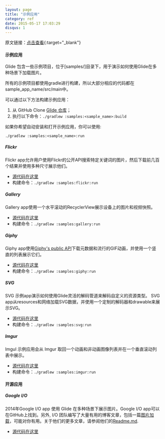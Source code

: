 ```yaml
---
layout: page
title: "示例应用"
category: ref
date: 2015-05-17 17:03:29
disqus: 1
---
```


原文链接：[点击查看](http://bumptech.github.io/glide/ref/samples.html){:target="_blank"}

#### 示例应用
Glide 包含一些示例项目，位于[samples/]目录下，用于演示如何使用Glide在多种场景下加载图片。

所有的示例项目都使用gradle进行构建，所以大部分相应的代码都在 sample\_app\_name/src/main中。

可以通过以下方法构建示例应用：
1. 从 GitHub Clone [Glide 仓库][10]；
2. 执行以下命令：``./gradlew :samples:<sample_name>:build``

如果你希望自动安装和打开示例应用，你可以使用:

``./gradlew :samples:<sample_name>:run``

##### Flickr
Flickr app允许用户使用Flickr的公开API搜索特定关键词的图片，然后下载前几百个结果并使用多种尺寸展示他们。

* [源代码在这里][2]
* 构建命令：``./gradlew :samples:flickr:run``

##### Gallery

Gallery app使用一个水平滚动的RecyclerView展示设备上的图片和视频快照。

* [源代码在这里][3]
* 构建命令：``./gradlew :samples:gallery:run``

##### Giphy
Giphy app使用[Giphy's public API][4]下载元数据和流行的GIF动画，并使用一个竖直的列表展示它们。

* [源代码在这里][5]
* 构建命令：``./gradlew :samples:giphy:run``

##### SVG
SVG 示例app演示如何使用Glide灵活的解码管道来解码自定义的资源类型。 SVG app从resources和网络加载SVG数据，并使用一个定制的解码器和drawable来展示SVG。

* [源代码在这里][6]
* 构建命令：``./gradlew :samples:svg:run``

##### Imgur
Imgul 示例应用会从 Imgur 取回一个动画和非动画图像列表并在一个垂直滚动列表中展示。

* [源代码在这里][11]
* 构建命令：``./gradlew :samples:imgur:run``

#### 开源应用

##### Google I/O
2014年Google I/O app 使用 Glide 在多种场景下展示图片。Google I/O app可以在GitHub上找到。另外, I/O 团队编写了大量有用的博客文章，包括一篇[图片加载][7]，可能对你有用。关于他们的更多文章，请参阅他们的[Readme.md][8].

* [源代码在这里][9]

[1]: https://github.com/bumptech/glide/tree/master/samples
[2]: https://github.com/bumptech/glide/tree/master/samples/flickr
[3]: https://github.com/bumptech/glide/tree/master/samples/gallery
[4]: https://api.giphy.com/
[5]: https://github.com/bumptech/glide/tree/master/samples/giphy
[6]: https://github.com/bumptech/glide/tree/master/samples/svg
[7]: https://github.com/google/iosched/blob/master/doc/IMAGES.md
[8]: https://github.com/google/iosched/blob/master/README.md#how-to-work-with-the-source
[9]: https://github.com/google/iosched
[10]: https://github.com/bumptech/glide
[11]: https://github.com/bumptech/glide/tree/master/samples/imgur



